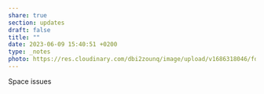 ```yaml
---
share: true
section: updates
draft: false
title: ""
date: 2023-06-09 15:40:51 +0200
type: _notes
photo: https://res.cloudinary.com/dbi2zounq/image/upload/v1686318046/fdkmztifttfy61cijvis.jpg
---
```



Space issues

